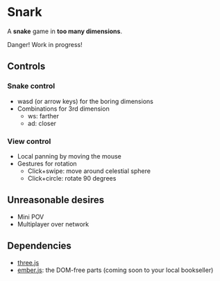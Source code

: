 # Snark

A **snake** game in **too many dimensions**.

Danger! Work in progress!


## Controls

### Snake control

- wasd (or arrow keys) for the boring dimensions
- Combinations for 3rd dimension
  - ws: farther
  - ad: closer


### View control

- Local panning by moving the mouse
- Gestures for rotation
  - Click+swipe: move around celestial sphere
  - Click+circle: rotate 90 degrees


## Unreasonable desires

- Mini POV
- Multiplayer over network


## Dependencies

- [three.js](https://github.com/mrdoob/three.js)
- [ember.js](https://github.com/emberjs/ember.js): the DOM-free parts (coming soon to your local bookseller)

